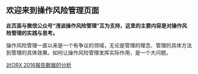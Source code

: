 ## 欢迎来到操作风险管理页面
**此页面与微信公众号“浅谈操作风险管理”互为支持，这里的主要内容是对操作风险管理的实践与思考。**

操作风险管理一直以来是一个有争议的领域，无论是管理的理念、管理的具体方法到管理的具体效果。如何让操作风险管理发挥实际作用，是一个大问题。

[对ORX 2016报告数据的分析](https://lshxyz.github.io/OpRisk/report)
